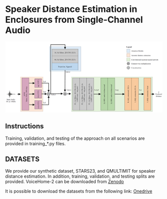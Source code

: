# Speaker Distance Estimation in Enclosures from Single-Channel Audio

<img src="images/network.png"/>

## Instructions
Training, validation, and testing of the approach on all scenarios are provided in training_*.py files.

## DATASETS
We provide our synthetic dataset, STARS23, and QMULTIMIT for speaker distance estimation. In addition, training, validation, and testing splits are provided. VoiceHome-2 can be downloaded from <a href="https://zenodo.org/records/1252143" target="_blank">Zenodo</a>


It is possible to download the datasets from the following link: <a href="https://uniroma3-my.sharepoint.com/:f:/g/personal/mneri2_os_uniroma3_it/Er6NW6ngIbxPubpMy5PKeFkBdZqGHUsRb64GOTXMV3fcpQ" target="_blank">Onedrive</a> 



